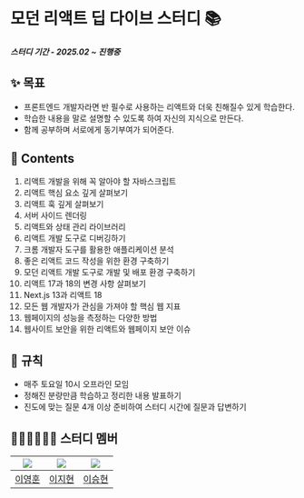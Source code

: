 # 모던 리액트 딥 다이브 스터디 📚

##### 스터디 기간 - 2025.02 ~ 진행중

## ✨ 목표

- 프론트엔드 개발자라면 반 필수로 사용하는 리액트와 더욱 친해질수 있게 학습한다.
- 학습한 내용을 말로 설명할 수 있도록 하여 자신의 지식으로 만든다.
- 함께 공부하며 서로에게 동기부여가 되어준다.

## 📂 Contents

1. 리액트 개발을 위해 꼭 알아야 할 자바스크립트
2. 리액트 핵심 요소 깊게 살펴보기
3. 리액트 훅 깊게 살펴보기
4. 서버 사이드 렌더링
5. 리액트와 상태 관리 라이브러리
6. 리액트 개발 도구로 디버깅하기
7. 크롬 개발자 도구를 활용한 애플리케이션 분석
8. 좋은 리액트 코드 작성을 위한 환경 구축하기
9. 모던 리액트 개발 도구로 개발 및 배포 환경 구축하기
10. 리액트 17과 18의 변경 사항 살펴보기
11. Next.js 13과 리액트 18
12. 모든 웹 개발자가 관심을 가져야 할 핵심 웹 지표
13. 웹페이지의 성능을 측정하는 다양한 방법
14. 웹사이트 보안을 위한 리액트와 웹페이지 보안 이슈

## 📏 규칙

- 매주 토요일 10시 오프라인 모임
- 정해진 분량만큼 학습하고 정리한 내용 발표하기
- 진도에 맞는 질문 4개 이상 준비하여 스터디 시간에 질문과 답변하기

## 🧑🏻‍💻👩🏻‍💻 스터디 멤버

| <img src="https://avatars.githubusercontent.com/u/162422277?v=4"> | <img src="https://avatars.githubusercontent.com/u/98106371?v=4"> | <img src="https://avatars.githubusercontent.com/u/86544979?v=4"> |
| :---------------------------------------------------------------: | :--------------------------------------------------------------: | :--------------------------------------------------------------: |
|              [이영훈](https://github.com/tkddbs587)               |             [이지현](https://github.com/easyhyun00)              |               [이승현](https://github.com/codefug)               |
